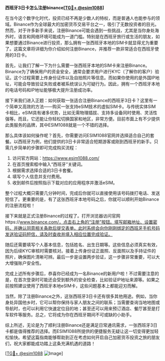 **西班牙3日卡怎么注册binance[[TG💪+ @esim1088](https://t.me/s/esim1088)]**

在当今这个数字化时代，投资已经不再是少数人的特权，而是普通人也能参与的领域。Binance作为全球最大的加密货币交易平台之一，吸引了无数投资者的目光。然而，对于许多新手来说，注册Binance可能会遇到一些挑战，尤其是当你身处海外时，语言和网络环境可能成为一道门槛。特别是在西班牙旅行或生活的朋友，如果想要通过Binance进行投资，那么拥有一张西班牙本地的SIM卡就显得尤为重要了。这篇文章将详细为你介绍如何注册Binance，并推荐一款非常适合在西班牙使用的3日卡。

首先，让我们了解一下为什么需要一张西班牙本地的SIM卡来注册Binance。Binance为了确保用户的资金安全，通常会要求用户进行KYC（了解你的客户）验证。这个过程需要上传身份证件以及自拍照片等信息。而如果你使用的是外国IP地址，可能会导致验证失败或者被系统误认为可疑行为。因此，拥有一个西班牙本地的电话号码和IP地址能够极大提升注册成功率。

接下来我们进入正题：如何获取一张适合注册Binance的西班牙3日卡？这里有一个简单又高效的方法——购买一张支持eSIM技术的虚拟SIM卡。与传统实体SIM卡相比，eSIM具有诸多优势，比如无需物理插拔、支持多设备同时使用、灵活性强等。而且，它还能让你轻松切换国家和地区，非常方便。目前市面上有不少提供此类服务的品牌，其中ESIM1088就是一个不错的选择。

那么具体该如何操作呢？首先，你需要访问ESIM1088官网并选择适合自己的套餐。以西班牙为例，他们提供的3日卡非常适合短期游客或刚到西班牙的新手。只需几步简单的步骤即可完成购买流程：

1. 访问官方网站：https://www.esim1088.com/
2. 在首页搜索框中输入“西班牙”关键词。
3. 根据需求选择合适的3日卡套餐。
4. 填写个人信息并支付费用。
5. 收到邮件后按照指示下载对应的应用程序并激活eSIM。

整个过程大概只需要几分钟时间，完成后你就可以直接使用该号码拨打电话、发送短信了。更重要的是，有了这张西班牙本地号码之后，你就可以顺利开始Binance的注册流程啦！

接下来就是正式注册Binance的过程了。打开浏览器访问官网https://www.binance.com/，点击右上角的“注册”按钮。填写邮箱地址、设置密码，并确认同意相关条款后提交表单。此时系统会向你刚刚绑定的西班牙手机号码发送验证码短信，请及时查收并填入相应位置完成验证。

随后还需要填写个人基本信息，包括姓名、出生日期等。这些信息必须真实有效，因为后续KYC审核时需要核对。接着上传身份证正面照、反面照以及手持证件的照片，确保图片清晰可辨。最后一步是设置两步验证，这一步骤非常重要，可以大大增强账户安全性。

完成上述所有步骤后，恭喜你已经成为一名Binance的新用户啦！不过需要注意的是，在首次登录时可能还会受到额外的安全检查，比如验证IP地址来源等。如果之前按照建议使用了西班牙本地eSIM卡，这些问题基本上都能迎刃而解。

当然，除了注册Binance之外，这张西班牙3日卡还有很多其他用途。例如，当你身处异国他乡时，它可以帮你保持与家人朋友之间的联系；当需要查询当地地图或导航时，也可以利用它快速定位目的地；甚至还可以用来预订酒店、餐厅甚至是打车软件等服务。总之，它将成为你在西班牙期间不可或缺的小助手。

综上所述，无论是为了顺利注册Binance还是满足日常通讯需求，一张西班牙3日卡都是值得推荐的选择。而ESIM1088所提供的便捷服务无疑让这一切变得更加轻松愉快。希望这篇指南能够帮助到正在考虑如何开启自己加密货币投资之旅的朋友们，祝大家都能成功踏上这条充满机遇的道路！

[[TG💪+ @esim1088](https://t.me/s/esim1088) ![Image](https://i.postimg.cc/4NQfJmqS/Snipaste-2025-05-13-00-14-12.png)]